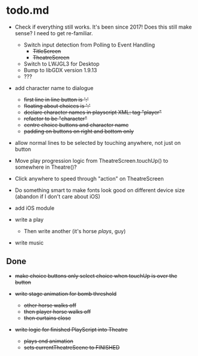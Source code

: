 # todo.md

  + Check if everything still works. It's been since 2017! Does this still
    make sense? I need to get re-familiar.
      - Switch input detection from Polling to Event Handling
          - ~~TitleScreen~~
          - ~~TheatreScreen~~
      - Switch to LWJGL3 for Desktop
      - Bump to libGDX version 1.9.13
      - ???

  + add character name to dialogue
      - ~~first line in line button is '<character>:'~~
      - ~~floating about choices is '<character>:'~~
      - ~~declare character names in playscript XML: tag "player"~~
      - ~~refactor to be "character"~~
      - ~~centre choice buttons and character name~~
      - ~~padding on buttons on right and bottom only~~
      
  + allow normal lines to be selected by touching anywhere, not just on
    button
    
  + Move play progression logic from TheatreScreen.touchUp() to somewhere
    in Theatre()?
    
  + Click anywhere to speed through "action" on TheatreScreen
    
  + Do something smart to make fonts look good on different device size
    (abandon if I don't care about iOS)  
    
  + add iOS module  
    
  + write a play
      - Then write another (it's horse *plays*, guy)
  
  + write music
  
  ## Done

  + ~~make choice buttons only select choice when touchUp is over the button~~
  
  + ~~write stage animation for bomb threshold~~
      - ~~other horse walks off~~
      - ~~then player horse walks off~~
      - ~~then curtains close~~
      
  + ~~write logic for finished PlayScript into Theatre~~
      - ~~plays end animation~~
      - ~~sets currentTheatreScene to FINISHED~~
      